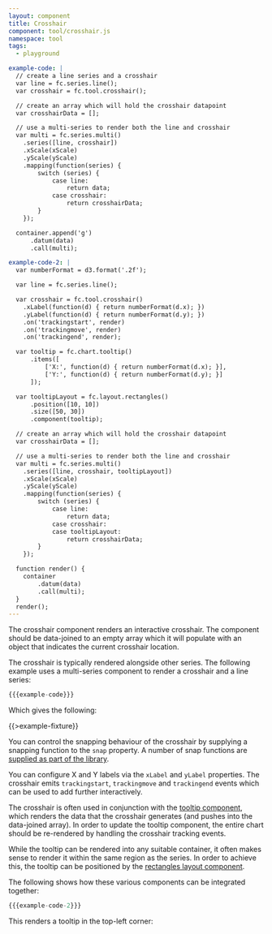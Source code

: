 ```yaml
---
layout: component
title: Crosshair
component: tool/crosshair.js
namespace: tool
tags:
  - playground

example-code: |
  // create a line series and a crosshair
  var line = fc.series.line();
  var crosshair = fc.tool.crosshair();

  // create an array which will hold the crosshair datapoint
  var crosshairData = [];

  // use a multi-series to render both the line and crosshair
  var multi = fc.series.multi()
    .series([line, crosshair])
    .xScale(xScale)
    .yScale(yScale)
    .mapping(function(series) {
        switch (series) {
            case line:
                return data;
            case crosshair:
                return crosshairData;
        }
    });

  container.append('g')
      .datum(data)
      .call(multi);

example-code-2: |
  var numberFormat = d3.format('.2f');

  var line = fc.series.line();

  var crosshair = fc.tool.crosshair()
    .xLabel(function(d) { return numberFormat(d.x); })
    .yLabel(function(d) { return numberFormat(d.y); })
    .on('trackingstart', render)
    .on('trackingmove', render)
    .on('trackingend', render);

  var tooltip = fc.chart.tooltip()
      .items([
          ['X:', function(d) { return numberFormat(d.x); }],
          ['Y:', function(d) { return numberFormat(d.y); }]
      ]);

  var tooltipLayout = fc.layout.rectangles()
      .position([10, 10])
      .size([50, 30])
      .component(tooltip);

  // create an array which will hold the crosshair datapoint
  var crosshairData = [];

  // use a multi-series to render both the line and crosshair
  var multi = fc.series.multi()
    .series([line, crosshair, tooltipLayout])
    .xScale(xScale)
    .yScale(yScale)
    .mapping(function(series) {
        switch (series) {
            case line:
                return data;
            case crosshair:
            case tooltipLayout:
                return crosshairData;
        }
    });

  function render() {
    container
        .datum(data)
        .call(multi);
  }
  render();
---
```


The crosshair component renders an interactive crosshair. The component should be data-joined to an empty array which it will populate with an object that indicates the current crosshair location.

The crosshair is typically rendered alongside other series. The following example uses a multi-series component to render a crosshair and a line series:

```js
{{{example-code}}}
```

Which gives the following:

{{>example-fixture}}

You can control the snapping behaviour of the crosshair by supplying a snapping function to the `snap` property. A number of snap functions are [supplied as part of the library]({{package.repository.url}}/blob/master/src/util/snap.js).

You can configure X and Y labels via the `xLabel` and `yLabel` properties. The crosshair emits `trackingstart`, `trackingmove` and `trackingend` events which can be used to add further interactively.

The crosshair is often used in conjunction with the [tooltip component](/components/chart/tooltip.html), which renders the data that the crosshair generates (and pushes into the data-joined array). In order to update the tooltip component, the entire chart should be re-rendered by handling the crosshair tracking events.

While the tooltip can be rendered into any suitable container, it often makes sense to render it within the same region as the series. In order to achieve this, the tooltip can be positioned by the [rectangles layout component](/components/layout/rectangles.html).

The following shows how these various components can be integrated together:

```js
{{{example-code-2}}}
```

This renders a tooltip in the top-left corner:

<div id="example-code-2" class="chart"> </div>
<script type="text/javascript">
(function() {
    var desiredWidth = $('#example-code-2').width(),
        desiredHeight = desiredWidth / 2.4; //keeps the width-height ratio at 600-250 (defaults for createFixture)
    var f = createFixture('#example-code-2', desiredWidth, desiredHeight, null, function() { return true; });
    var container = f.container, data = f.data,
      xScale = f.xScale, yScale = f.yScale;
    {{{example-code-2}}}
}());
</script>
